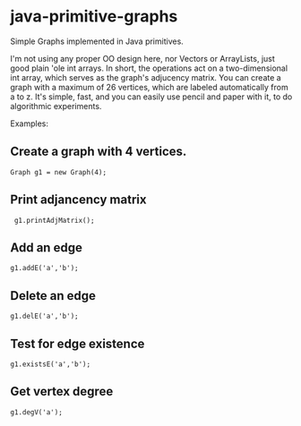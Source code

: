 # java-primitive-graphs
Simple Graphs implemented in Java primitives. 

I'm not using any proper OO design here, nor Vectors or ArrayLists, just good plain 'ole int arrays.
In short, the operations act on a two-dimensional int array, which serves as the graph's adjucency matrix.
You can create a graph with a maximum of 26 vertices, which are labeled automatically from a to z.
It's simple, fast, and you can easily use pencil and paper with it, to do algorithmic experiments.

Examples:

## Create a graph with 4 vertices. 

```Graph g1 = new Graph(4);```

## Print adjancency matrix

``` g1.printAdjMatrix();```

## Add an edge

```g1.addE('a','b');```

## Delete an edge

```g1.delE('a','b');```

## Test for edge existence

```g1.existsE('a','b');```

## Get vertex degree

```g1.degV('a');```


 
